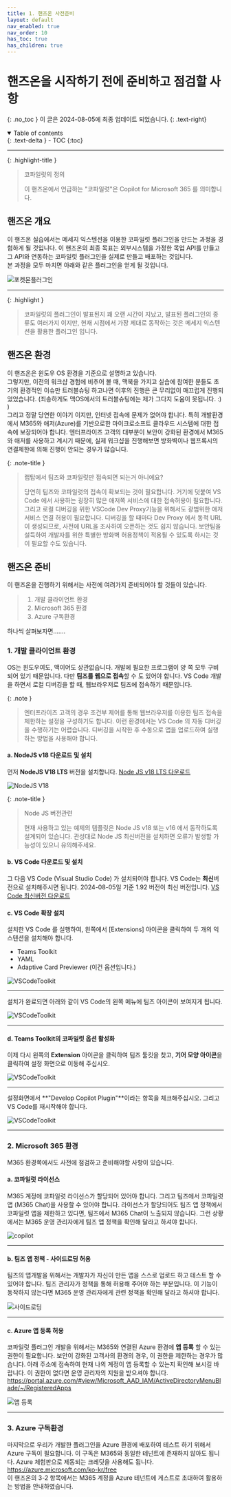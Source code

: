 ```yaml
---
title: 1. 핸즈온 사전준비
layout: default
nav_enabled: true
nav_order: 10
has_toc: true
has_children: true
---
```


# 핸즈온을 시작하기 전에 준비하고 점검할 사항
{: .no_toc }
이 글은 2024-08-05에 최종 업데이트 되었습니다.
{: .text-right}

<details open markdown="block">
  <summary>
    Table of contents
  </summary>
  {: .text-delta }
- TOC
{:toc}
</details>

---

{: .highlight-title }
> 코파일럿의 정의
>
> 이 핸즈온에서 언급하는 "코파일럿"은 Copilot for Microsoft 365 를 의미합니다.

## 핸즈온 개요
이 핸즈온 실습에서는 메세지 익스텐션을 이용한 코파일럿 플러그인을 만드는 과정을 경험하게 될 것입니다. 이 핸즈온의 최종 목표는 외부시스템을 가정한 목업 API를 만들고 그 API와 연동하는 코파일럿 플러그인을 실제로 만들고 배포하는 것입니다.<br/>
본 과정을 모두 마치면 아래와 같은 플러그인을 얻게 될 것입니다.

![포켓몬플러그인](../assets/10/10-01.png)

---

{: .highlight }
> 코파일럿의 플러그인이 발표된지 꽤 오랜 시간이 지났고, 발표된 플러그인의 종류도 여러가지 이지만, 현재 시점에서 가장 제대로 동작하는 것은 메세지 익스텐션을 활용한 플러그인 입니다.

## 핸즈온 환경
이 핸즈온은 윈도우 OS 환경을 기준으로 설명하고 있습니다.<br/>
그렇지만, 이전의 워크샵 경험에 비추어 볼 때, 맥북을 가지고 실습에 참여한 분들도 초기의 환경적인 이슈만 트러블슈팅 하고나면 이후의 진행은 큰 무리없이 매끄럽게 진행되었었습니다. (죄송하게도 맥OS에서의 트러블슈팅에는 제가 그다지 도움이 못됩니다. :) )<br/> 
그리고 정말 당연한 이야기 이지만, 인터넷 접속에 문제가 없어야 합니다. 특히 개발환경에서 M365와 애저(Azure)를 기반으로한 마이크로소프트 클라우드 시스템에 대한 접속에 보장되어야 합니다. 엔터프라이즈 고객의 대부분이 보안이 강화된 환경에서 M365와 애저를 사용하고 계시기 때문에, 실제 워크샵을 진행해보면 방화벽이나 웹프록시의 연결제한에 의해 진행이 안되는 경우가 많습니다.

{: .note-title }
> 랩탑에서 팀즈와 코파일럿만 접속되면 되는거 아니에요?
>
> 당연히 팀즈와 코파일럿의 접속이 확보되는 것이 필요합니다.
> 거기에 덧붙여 VS Code 에서 사용하는 굉장히 많은 애저쪽 서비스에 대한 접속허용이 필요합니다. 그리고 로컬 디버깅을 위한 VSCode Dev Proxy기능을 위해서도 광범위한 애저 서비스 연결 허용이 필요합니다. 디버깅을 할 때마다 Dev Proxy 에서 동적 URL이 생성되므로, 사전에 URL을 조사하여 오픈하는 것도 쉽지 않습니다. 보안팀을 설득하여 개발자를 위한 특별한 방화벽 허용정책이 적용될 수 있도록 하시는 것이 필요할 수도 있습니다.

## 핸즈온 준비
이 핸즈온을 진행하기 위해서는 사전에 여려가지 준비되어야 할 것들이 있습니다.
> 1. 개발 클라이언트 환경
> 2. Microsoft 365 환경
> 3. Azure 구독환경

하나씩 살펴보자면.......

### 1. 개발 클라이언트 환경
OS는 윈도우여도, 맥이어도 상관없습니다. 개발에 필요한 프로그램이 양 쪽 모두 구비되어 있기 때문입니다. 다만 **팀즈를 웹으로 접속**할 수 도 있어야 합니다. VS Code 개발을 하면서 로컬 디버깅을 할 때, 웹브라우저로 팀즈에 접속하기 때문입니다.

{: .note }
> 엔터프라이즈 고객의 경우 조건부 제어를 통해 웹브라우저를 이용한 팀즈 접속을 제한하는 설정을 구성하기도 합니다. 이런 환경에서는 VS Code 의 자동 디버깅을 수행하기는 어렵습니다. 디버깅을 시작한 후 수동으로 앱을 업로드하여 실행하는 방법을 사용해야 합니다.

#### a. NodeJS v18 다운로드 및 설치
먼저 **NodeJS V18 LTS** 버전을 설치합니다. [Node JS v18 LTS 다운로드](https://nodejs.org/dist/v18.20.4/node-v18.20.4-x64.msi)

![NodeJS V18](../assets/10/10-02.png)

{: .note-title }
> Node JS 버전관련
>
> 현재 사용하고 있는 예제의 템플릿은 Node JS v18 또는 v16 에서 동작하도록 설계되어 있습니다.
> 관성대로 Node JS 최신버전을 설치하면 오류가 발생할 가능성이 있으니 유의해주세요.

#### b. VS Code 다운로드 및 설치
그 다음 VS Code (Visual Studio Code) 가 설치되어야 합니다. VS Code는 **최신**버전으로 설치해주시면 됩니다. 2024-08-05일 기준 1.92 버전이 최신 버전입니다. [VS Code 최신버전 다운로드](https://code.visualstudio.com/docs?dv=win)

#### c. VS Code 확장 설치
설치한 VS Code 를 실행하여, 왼쪽에서 \[Extensions\] 아이콘을 클릭하여 두 개의 익스텐션을 설치해야 합니다.
- Teams Toolkit
- YAML
- Adaptive Card Previewer (이건 옵션입니다.)

![VSCodeToolkit](../assets/10/10-03.png)

---

설치가 완료되면 아래와 같이 VS Code의 왼쪽 메뉴에 팀즈 아이콘이 보여지게 됩니다.

![VSCodeToolkit](../assets/10/10-04.png)

---

#### d. Teams Toolkit의 코파일럿 옵션 활성화
이제 다시 왼쪽의 **Extension** 아이콘을 클릭하여 팀즈 툴킷을 찾고, **기어 모양 아이콘**을 클릭하여 설정 화면으로 이동해 주십시오.

![VSCodeToolkit](../assets/10/10-05.png)

---

설정화면에서 **"Develop Copilot Plugin"**이라는 항목을 체크해주십시오. 그리고 VS Code를 재시작해야 합니다.

![VSCodeToolkit](../assets/10/10-06.png)

---

### 2. Microsoft 365 환경
M365 환경쪽에서도 사전에 점검하고 준비해야할 사항이 있습니다.

#### a. 코파일럿 라이선스
M365 계정에 코파일럿 라이선스가 할당되어 있어야 합니다. 그리고 팀즈에서 코파일럿 앱 (M365 Chat)을 사용할 수 있어야 합니다. 라이선스가 할당되어도 팀즈 앱 정책에서 코파일럿 앱을 제한하고 있다면, 팀즈에서 M365 Chat이 노출되지 않습니다. 그런 상황에서는 M365 운영 관리자에게 팀즈 앱 정책을 확인해 달라고 하셔야 합니다.

![copilot](../assets/10/10-07.png)

---

#### b. 팀즈 앱 정책 - 사이드로딩 허용
팀즈의 앱개발을 위해서는 개발자가 자신이 만든 앱을 스스로 업로드 하고 테스트 할 수 있어야 합니다. 팀즈 관리자가 정책을 통해 허용해 주어야 하는 부분입니다. 이 기능이 동작하지 않는다면 M365 운영 관리자에게 관련 정책을 확인해 달라고 하셔야 합니다.

![사이드로딩](../assets/10/10-08.png)

---

#### c. Azure 앱 등록 허용
코파일럿 플러그인 개발을 위해서는 M365와 연결된 Azure 환경에 **앱 등록** 할 수 있는 권한이 필요합니다. 보안이 강화된 고객사의 환경의 경우, 이 권한을 제한하는 경우가 많습니다. 아래 주소에 접속하여 현재 나의 계정이 앱 등록할 수 있는지 확인해 보시길 바랍니다. 이 권한이 없다면 운영 관리자의 지원을 받으셔야 합니다. <br/>
https://portal.azure.com/#view/Microsoft_AAD_IAM/ActiveDirectoryMenuBlade/~/RegisteredApps 

![앱 등록](../assets/10/10-09.png)

---

### 3. Azure 구독환경
마지막으로 우리가 개발한 플러그인을 Azure 환경에 배포하여 테스트 하기 위해서 Azure 구독이 필요합니다. 이 구독은 M365와 동일한 테넌트에 존재하지 않아도 됩니다. Azure 체험판으로 제동되는 크레딧을 사용해도 됩니다. <br/>
https://azure.microsoft.com/ko-kr/free <br/>
이 핸즈온의 3-2 항목에서는 M365 계정을 Azure 테넌트에 게스트로 초대하여 활용하는 방법을 안내하였습니다.

